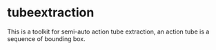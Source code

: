 # tubeextraction
This is a toolkit for semi-auto action tube extraction, an action tube is a sequence of bounding box. 
